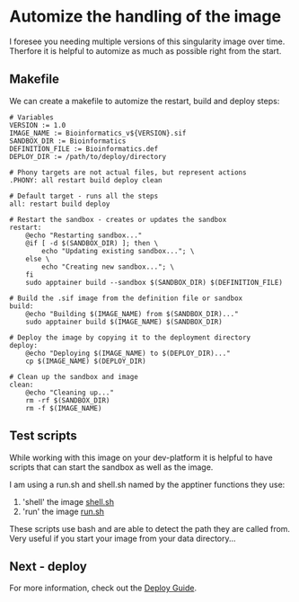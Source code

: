 # Automize the handling of the image

I foresee you needing multiple versions of this singularity image over time.
Therfore it is helpful to automize as much as possible right from the start.

## Makefile

We can create a makefile to automize the restart, build and deploy steps:

```text
# Variables
VERSION := 1.0
IMAGE_NAME := Bioinformatics_v${VERSION}.sif
SANDBOX_DIR := Bioinformatics
DEFINITION_FILE := Bioinformatics.def
DEPLOY_DIR := /path/to/deploy/directory

# Phony targets are not actual files, but represent actions
.PHONY: all restart build deploy clean

# Default target - runs all the steps
all: restart build deploy

# Restart the sandbox - creates or updates the sandbox
restart:
	@echo "Restarting sandbox..."
	@if [ -d $(SANDBOX_DIR) ]; then \
		echo "Updating existing sandbox..."; \
	else \
		echo "Creating new sandbox..."; \
	fi
	sudo apptainer build --sandbox $(SANDBOX_DIR) $(DEFINITION_FILE)

# Build the .sif image from the definition file or sandbox
build:
	@echo "Building $(IMAGE_NAME) from $(SANDBOX_DIR)..."
	sudo apptainer build $(IMAGE_NAME) $(SANDBOX_DIR)

# Deploy the image by copying it to the deployment directory
deploy:
	@echo "Deploying $(IMAGE_NAME) to $(DEPLOY_DIR)..."
	cp $(IMAGE_NAME) $(DEPLOY_DIR)

# Clean up the sandbox and image
clean:
	@echo "Cleaning up..."
	rm -rf $(SANDBOX_DIR)
	rm -f $(IMAGE_NAME)

```

## Test scripts

While working with this image on your dev-platform it is helpful to have scripts that can start the sandbox as well as the image.

I am using a run.sh and shell.sh named by the apptiner functions they use:

1. 'shell' the image [shell.sh](./image/shell.sh)
2. 'run' the image [run.sh](./image/run.sh)

These scripts use bash and are able to detect the path they are called from. Very useful if you start your image from your data directory...



## Next - deploy

For more information, check out the [Deploy Guide](./DEPLOY.md).


